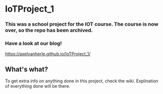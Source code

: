 # IoTProject_1

### This was a school project for the IOT course. The course is now over, so the repo has been archived.

### Have a look at our blog!

https://axelvanherle.github.io/IoTProject_1/

## What's what?
To get extra info on anything done in this project, check the wiki. Explination of everything done will be there.
